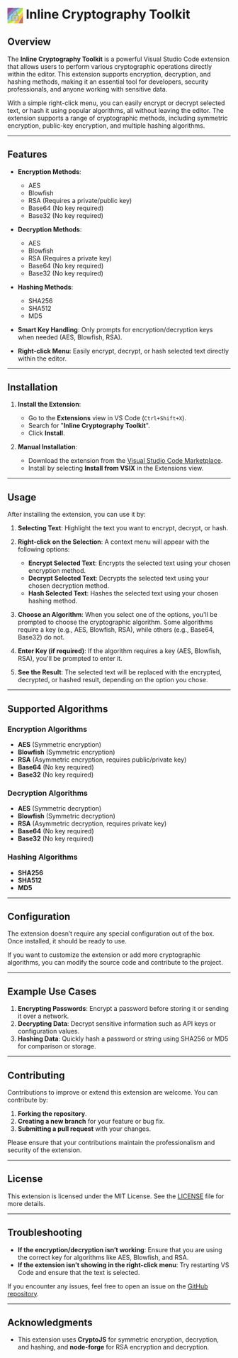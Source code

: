 # <img src="images/icon.png" alt="Inline Cryptography Toolkit Icon" width="35" style="vertical-align:middle"/> Inline Cryptography Toolkit


## Overview

The **Inline Cryptography Toolkit** is a powerful Visual Studio Code extension that allows users to perform various cryptographic operations directly within the editor. This extension supports encryption, decryption, and hashing methods, making it an essential tool for developers, security professionals, and anyone working with sensitive data.

With a simple right-click menu, you can easily encrypt or decrypt selected text, or hash it using popular algorithms, all without leaving the editor. The extension supports a range of cryptographic methods, including symmetric encryption, public-key encryption, and multiple hashing algorithms.

---

## Features

- **Encryption Methods**:
  - AES
  - Blowfish
  - RSA (Requires a private/public key)
  - Base64 (No key required)
  - Base32 (No key required)

- **Decryption Methods**:
  - AES
  - Blowfish
  - RSA (Requires a private key)
  - Base64 (No key required)
  - Base32 (No key required)

- **Hashing Methods**:
  - SHA256
  - SHA512
  - MD5

- **Smart Key Handling**: Only prompts for encryption/decryption keys when needed (AES, Blowfish, RSA).
- **Right-click Menu**: Easily encrypt, decrypt, or hash selected text directly within the editor.

---

## Installation

1. **Install the Extension**:
   - Go to the **Extensions** view in VS Code (`Ctrl+Shift+X`).
   - Search for "**Inline Cryptography Toolkit**".
   - Click **Install**.

2. **Manual Installation**:
   - Download the extension from the [Visual Studio Code Marketplace](https://marketplace.visualstudio.com/).
   - Install by selecting **Install from VSIX** in the Extensions view.

---

## Usage

After installing the extension, you can use it by:

1. **Selecting Text**: Highlight the text you want to encrypt, decrypt, or hash.
2. **Right-click on the Selection**: A context menu will appear with the following options:
   - **Encrypt Selected Text**: Encrypts the selected text using your chosen encryption method.
   - **Decrypt Selected Text**: Decrypts the selected text using your chosen decryption method.
   - **Hash Selected Text**: Hashes the selected text using your chosen hashing method.

3. **Choose an Algorithm**: When you select one of the options, you'll be prompted to choose the cryptographic algorithm. Some algorithms require a key (e.g., AES, Blowfish, RSA), while others (e.g., Base64, Base32) do not.

4. **Enter Key (if required)**: If the algorithm requires a key (AES, Blowfish, RSA), you'll be prompted to enter it.

5. **See the Result**: The selected text will be replaced with the encrypted, decrypted, or hashed result, depending on the option you chose.

---

## Supported Algorithms

### Encryption Algorithms
- **AES** (Symmetric encryption)
- **Blowfish** (Symmetric encryption)
- **RSA** (Asymmetric encryption, requires public/private key)
- **Base64** (No key required)
- **Base32** (No key required)

### Decryption Algorithms
- **AES** (Symmetric decryption)
- **Blowfish** (Symmetric decryption)
- **RSA** (Asymmetric decryption, requires private key)
- **Base64** (No key required)
- **Base32** (No key required)

### Hashing Algorithms
- **SHA256**
- **SHA512**
- **MD5**

---

## Configuration

The extension doesn’t require any special configuration out of the box. Once installed, it should be ready to use.

If you want to customize the extension or add more cryptographic algorithms, you can modify the source code and contribute to the project.

---

## Example Use Cases

1. **Encrypting Passwords**: Encrypt a password before storing it or sending it over a network.
2. **Decrypting Data**: Decrypt sensitive information such as API keys or configuration values.
3. **Hashing Data**: Quickly hash a password or string using SHA256 or MD5 for comparison or storage.

---

## Contributing

Contributions to improve or extend this extension are welcome. You can contribute by:

1. **Forking the repository**.
2. **Creating a new branch** for your feature or bug fix.
3. **Submitting a pull request** with your changes.

Please ensure that your contributions maintain the professionalism and security of the extension.

---

## License

This extension is licensed under the MIT License. See the [LICENSE](LICENSE) file for more details.

---

## Troubleshooting

- **If the encryption/decryption isn’t working**: Ensure that you are using the correct key for algorithms like AES, Blowfish, and RSA.
- **If the extension isn’t showing in the right-click menu**: Try restarting VS Code and ensure that the text is selected.

If you encounter any issues, feel free to open an issue on the [GitHub repository](https://github.com/ktauchathuranga/inline-cryptography-toolkit/issues).

---

## Acknowledgments

- This extension uses **CryptoJS** for symmetric encryption, decryption, and hashing, and **node-forge** for RSA encryption and decryption.
